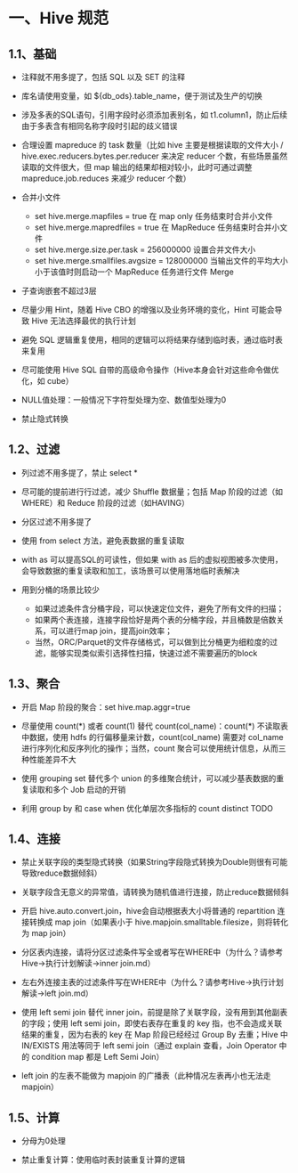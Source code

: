<!--
 * @Author              : Uncle Bean
 * @Date                : 2020-04-27 11:16:28
 * @LastEditors         : Uncle Bean
 * @LastEditTime        : 2020-08-23 19:57:21
 * @FilePath            : \DW\数据治理\数据标准\技术标准\ETL规范.md
 * @Description         : 
 -->

# 一、Hive 规范

## 1.1、基础

* 注释就不用多提了，包括 SQL 以及 SET 的注释

* 库名请使用变量，如 ${db_ods}.table_name，便于测试及生产的切换

* 涉及多表的SQL语句，引用字段时必须添加表别名，如 t1.column1，防止后续由于多表含有相同名称字段时引起的歧义错误

* 合理设置 mapreduce 的 task 数量（比如 hive 主要是根据读取的文件大小 / hive.exec.reducers.bytes.per.reducer 来决定 reducer 个数，有些场景虽然读取的文件很大，但 map 输出的结果却相对较小，此时可通过调整 mapreduce.job.reduces 来减少 reducer 个数）

* 合并小文件
    * set hive.merge.mapfiles = true 在 map only 任务结束时合并小文件
    * set hive.merge.mapredfiles = true 在 MapReduce 任务结束时合并小文件
    * set hive.merge.size.per.task = 256000000 设置合并文件大小
    * set hive.merge.smallfiles.avgsize = 128000000 当输出文件的平均大小小于该值时则启动一个 MapReduce 任务进行文件 Merge

* 子查询嵌套不超过3层

* 尽量少用 Hint，随着 Hive CBO 的增强以及业务环境的变化，Hint 可能会导致 Hive 无法选择最优的执行计划

* 避免 SQL 逻辑重复使用，相同的逻辑可以将结果存储到临时表，通过临时表来复用

* 尽可能使用 Hive SQL 自带的高级命令操作（Hive本身会针对这些命令做优化，如 cube）

* NULL值处理：一般情况下字符型处理为空、数值型处理为0

* 禁止隐式转换

## 1.2、过滤

* 列过滤不用多提了，禁止 select *

* 尽可能的提前进行行过滤，减少 Shuffle 数据量；包括 Map 阶段的过滤（如WHERE）和 Reduce 阶段的过滤（如HAVING）

* 分区过滤不用多提了

* 使用 from select 方法，避免表数据的重复读取

* with as 可以提高SQL的可读性，但如果 with as 后的虚拟视图被多次使用，会导致数据的重复读取和加工，该场景可以使用落地临时表解决

* 用到分桶的场景比较少
    * 如果过滤条件含分桶字段，可以快速定位文件，避免了所有文件的扫描；
    * 如果两个表连接，连接字段恰好是两个表的分桶字段，并且桶数是倍数关系，可以进行map join，提高join效率；
    * 当然，ORC/Parquet的文件存储格式，可以做到比分桶更为细粒度的过滤，能够实现类似索引选择性扫描，快速过滤不需要遍历的block

## 1.3、聚合

* 开启 Map 阶段的聚合：set hive.map.aggr=true

* 尽量使用 count(\*) 或者 count(1) 替代 count(col_name)：count(\*) 不读取表中数据，使用 hdfs 的行偏移量来计数，count(col_name) 需要对 col_name 进行序列化和反序列化的操作；当然，count 聚合可以使用统计信息，从而三种性能差异不大

* 使用 grouping set 替代多个 union 的多维聚合统计，可以减少基表数据的重复读取和多个 Job 启动的开销

* 利用 group by 和 case when 优化单层次多指标的 count distinct TODO

## 1.4、连接

* 禁止关联字段的类型隐式转换（如果String字段隐式转换为Double则很有可能导致reduce数据倾斜）

* 关联字段含无意义的异常值，请转换为随机值进行连接，防止reduce数据倾斜

* 开启 hive.auto.convert.join，hive会自动根据表大小将普通的 repartition 连接转换成 map join（如果表小于 hive.mapjoin.smalltable.filesize，则将转化为 map join）

* 分区表内连接，请将分区过滤条件写全或者写在WHERE中（为什么？请参考Hive->执行计划解读->inner join.md）

* 左右外连接主表的过滤条件写在WHERE中（为什么？请参考Hive->执行计划解读->left join.md）

* 使用 left semi join 替代 inner join，前提是除了关联字段，没有用到其他副表的字段；使用 left semi join，即使右表存在重复的 key 指，也不会造成关联结果的重复，因为右表的 key 在 Map 阶段已经经过 Group By 去重；Hive 中 IN/EXISTS 用法等同于 left semi join（通过 explain 查看，Join Operator 中的 condition map 都是 Left Semi Join）

* left join 的左表不能做为 mapjoin 的广播表（此种情况左表再小也无法走 mapjoin）

## 1.5、计算

* 分母为0处理

* 禁止重复计算：使用临时表封装重复计算的逻辑